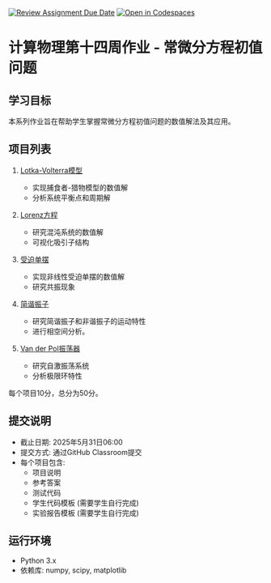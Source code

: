 [![Review Assignment Due Date](https://classroom.github.com/assets/deadline-readme-button-22041afd0340ce965d47ae6ef1cefeee28c7c493a6346c4f15d667ab976d596c.svg)](https://classroom.github.com/a/wcGcEy2z)
[![Open in Codespaces](https://classroom.github.com/assets/launch-codespace-2972f46106e565e64193e422d61a12cf1da4916b45550586e14ef0a7c637dd04.svg)](https://classroom.github.com/open-in-codespaces?assignment_repo_id=19652930)
# 计算物理第十四周作业 - 常微分方程初值问题

## 学习目标
本系列作业旨在帮助学生掌握常微分方程初值问题的数值解法及其应用。

## 项目列表

1. [Lotka-Volterra模型](./project_1_lotka_volterra/项目说明.md)
   - 实现捕食者-猎物模型的数值解
   - 分析系统平衡点和周期解

2. [Lorenz方程](./project_2_lorenz_equations/项目说明.md)
   - 研究混沌系统的数值解
   - 可视化吸引子结构

3. [受迫单摆](./project_3_forced_pendulum/项目说明.md)
   - 实现非线性受迫单摆的数值解
   - 研究共振现象

4. [简谐振子](./project_4_harmonic_oscillator/项目说明.md)
   - 研究简谐振子和非谐振子的运动特性
   - 进行相空间分析。

5. [Van der Pol振荡器](./project_5_van_der_pol/项目说明.md)
   - 研究自激振荡系统
   - 分析极限环特性

每个项目10分，总分为50分。

## 提交说明
- 截止日期: 2025年5月31日06:00
- 提交方式: 通过GitHub Classroom提交
- 每个项目包含:
  - 项目说明
  - 参考答案
  - 测试代码
  - 学生代码模板 (需要学生自行完成)
  - 实验报告模板 (需要学生自行完成)


## 运行环境
- Python 3.x
- 依赖库: numpy, scipy, matplotlib
